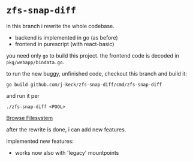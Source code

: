 # `zfs-snap-diff`

in this branch i rewrite the whole codebase.

  - backend is implemented in go (as before)
  - frontend in purescript (with react-basic)


you need only `go` to build this project.
the frontend code is decoded in `pkg/webapp/bindata.go`.


to run the new buggy, unfinished code, checkout this branch and build it:

  `go build github.com/j-keck/zfs-snap-diff/cmd/zfs-snap-diff`

and run it per

  `./zfs-snap-diff <POOL>`


[Browse Filesystem](doc/browse-filesystem.png)


after the rewrite is done, i can add new features.

implemented new features:

  - works now also with 'legacy' mountpoints
